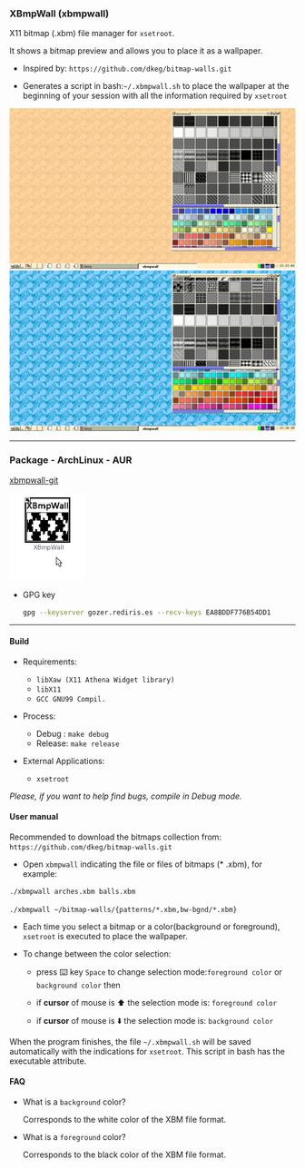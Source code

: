 ### XBmpWall (xbmpwall)

X11 bitmap (.xbm) file manager for `xsetroot`.

It shows a bitmap preview and allows you to place it as a wallpaper.

- Inspired by: `https://github.com/dkeg/bitmap-walls.git`

- Generates a script in bash:`~/.xbmpwall.sh` to place the wallpaper at the beginning of your session with all the information required by `xsetroot`




<img src="https://github.com/daltomi/xbmpwall/raw/master/preview02.png"/>

<img src="https://github.com/daltomi/xbmpwall/raw/master/preview03.png"/>

---

### Package - ArchLinux - AUR
[xbmpwall-git](https://aur.archlinux.org/packages/xbmpwall-git/)

<img src="https://github.com/daltomi/xbmpwall/raw/master/aur.png"/>

  * GPG key
	```bash
	gpg --keyserver gozer.rediris.es --recv-keys EA8BDDF776B54DD1
	```

---

#### Build

* Requirements:
	+ `libXaw (X11 Athena Widget library)`
	+ `libX11`
	+ `GCC GNU99 Compil.`

* Process:
	+ Debug : `make debug`
	+ Release: `make release`

* External Applications:
	+ `xsetroot`

_Please, if you want to help find bugs, compile in Debug mode._


#### User manual

Recommended to download the bitmaps collection from: `https://github.com/dkeg/bitmap-walls.git`


- Open `xbmpwall` indicating the file or files of bitmaps (* .xbm), for example:

```
./xbmpwall arches.xbm balls.xbm

./xbmpwall ~/bitmap-walls/{patterns/*.xbm,bw-bgnd/*.xbm}

```

- Each time you select a bitmap or a color(background or foreground), `xsetroot` is executed to place the wallpaper.

- To change between the color selection:

	- press :keyboard: key `Space` to change selection mode:`foreground color` or `background color` then

	- if **cursor** of mouse is :arrow_up: the selection mode is: `foreground color`

	- if **cursor** of mouse is :arrow_down: the selection mode is: `background color`


When the program finishes, the file `~/.xbmpwall.sh` will be saved automatically with the indications for `xsetroot`.
This script in bash has the executable attribute.


#### FAQ

- What is a `background` color?

    Corresponds to the white color of the XBM file format.

- What is a `foreground` color?

    Corresponds to the black color of the XBM file format.
